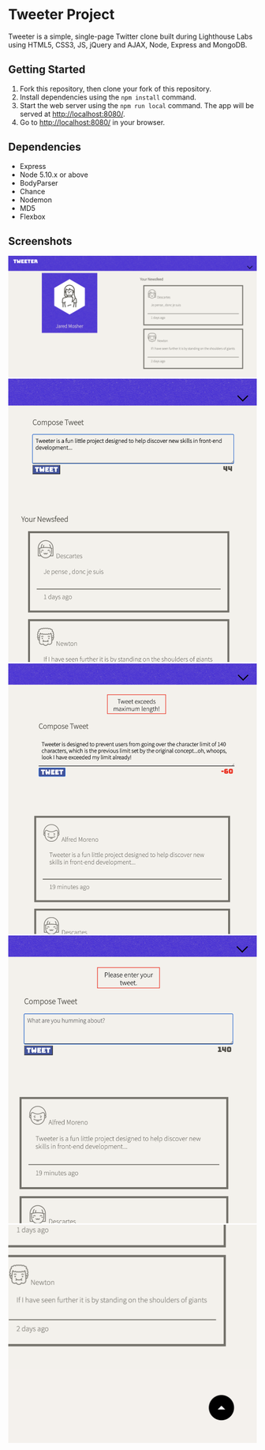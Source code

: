 # Tweeter Project

Tweeter is a simple, single-page Twitter clone built during Lighthouse Labs using HTML5, CSS3, JS, jQuery and AJAX, Node, Express and MongoDB. 

## Getting Started

1. Fork this repository, then clone your fork of this repository.
2. Install dependencies using the `npm install` command.
3. Start the web server using the `npm run local` command. The app will be served at <http://localhost:8080/>.
4. Go to <http://localhost:8080/> in your browser.

## Dependencies

- Express
- Node 5.10.x or above
- BodyParser
- Chance
- Nodemon
- MD5
- Flexbox

## Screenshots

!["Screenshot of landing page"](https://github.com/JM0885/tweeter/blob/master/DOCS/landingPage.png)
!["Screenshot of composing a tweet"](https://github.com/JM0885/tweeter/blob/master/DOCS/composeTweet.png)
!["Screenshot of character limit exceeded"](https://github.com/JM0885/tweeter/blob/master/DOCS/exceedLimit.png)
!["Screenshot of empty tweet error"](https://github.com/JM0885/tweeter/blob/master/DOCS/emptyTweetErr.png)
!["Screenshot of scroll up page button"](https://github.com/JM0885/tweeter/blob/master/DOCS/scrollUp.png)
